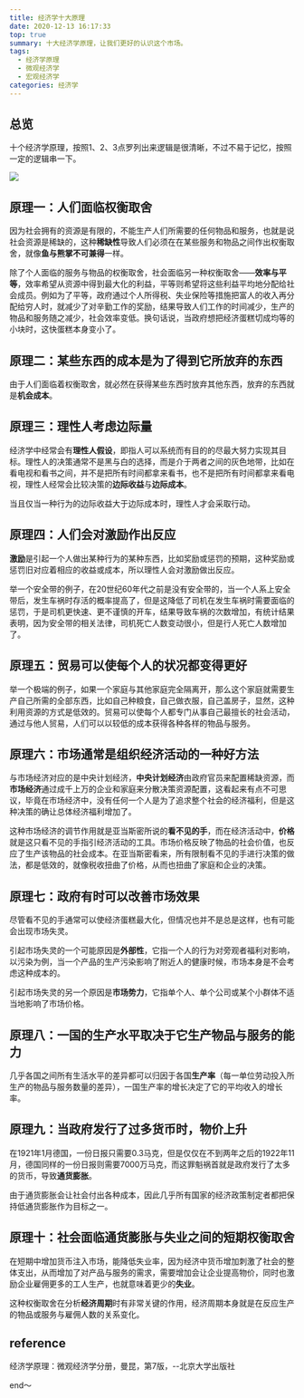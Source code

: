```yaml
---
title: 经济学十大原理
date: 2020-12-13 16:17:33
top: true
summary: 十大经济学原理，让我们更好的认识这个市场。
tags:
  - 经济学原理
  - 微观经济学
  - 宏观经济学
categories: 经济学
---
```


## 总览

十个经济学原理，按照1、2、3点罗列出来逻辑是很清晰，不过不易于记忆，按照一定的逻辑串一下。

![](yuanli.png)

## 原理一：人们面临权衡取舍

因为社会拥有的资源是有限的，不能生产人们所需要的任何物品和服务，也就是说社会资源是稀缺的，这种**稀缺性**导致人们必须在在某些服务和物品之间作出权衡取舍，就像**鱼与熊掌不可兼得**一样。

除了个人面临的服务与物品的权衡取舍，社会面临另一种权衡取舍——**效率与平等**，效率希望从资源中得到最大化的利益，平等则希望将这些利益平均地分配给社会成员。例如为了平等，政府通过个人所得税、失业保险等措施把富人的收入再分配给穷人时，就减少了对辛勤工作的奖励，结果导致人们工作的时间减少，生产的物品和服务随之减少，社会效率变低。换句话说，当政府想把经济蛋糕切成均等的小块时，这快蛋糕本身变小了。

## 原理二：某些东西的成本是为了得到它所放弃的东西

由于人们面临着权衡取舍，就必然在获得某些东西时放弃其他东西，放弃的东西就是**机会成本**。

## 原理三：理性人考虑边际量

经济学中经常会有**理性人假设**，即指人可以系统而有目的的尽最大努力实现其目标。理性人的决策通常不是黑与白的选择，而是介于两者之间的灰色地带，比如在看电视和看书之间，并不是把所有时间都拿来看书，也不是把所有时间都拿来看电视，理性人经常会比较决策的**边际收益**与**边际成本**。

当且仅当一种行为的边际收益大于边际成本时，理性人才会采取行动。

## 原理四：人们会对激励作出反应

**激励**是引起一个人做出某种行为的某种东西，比如奖励或惩罚的预期，这种奖励或惩罚旧对应着相应的收益或成本，所以理性人会对激励做出反应。

举一个安全带的例子，在20世纪60年代之前是没有安全带的，当一个人系上安全带后，发生车祸时存活的概率提高了，但是这降低了司机在发生车祸时需要面临的惩罚，于是司机更快速、更不谨慎的开车，结果导致车祸的次数增加，有统计结果表明，因为安全带的相关法律，司机死亡人数变动很小，但是行人死亡人数增加了。

## 原理五：贸易可以使每个人的状况都变得更好

举一个极端的例子，如果一个家庭与其他家庭完全隔离开，那么这个家庭就需要生产自己所需的全部东西，比如自己种粮食，自己做衣服，自己盖房子，显然，这种利用资源的方式是低效的。贸易可以使每个人都专门从事自己最擅长的社会活动，通过与他人贸易，人们可以以较低的成本获得各种各样的物品与服务。

## 原理六：市场通常是组织经济活动的一种好方法

与市场经济对应的是中央计划经济，**中央计划经济**由政府官员来配置稀缺资源，而**市场经济**通过成千上万的企业和家庭来分散决策资源配置，这看起来有点不可思议，毕竟在市场经济中，没有任何一个人是为了追求整个社会的经济福利，但是这种决策的确让总体经济福利增加了。

这种市场经济的调节作用就是亚当斯密所说的**看不见的手**，而在经济活动中，**价格**就是这只看不见的手指引经济活动的工具。市场价格反映了物品的社会价值，也反应了生产该物品的社会成本。在亚当斯密看来，所有限制看不见的手进行决策的做法，都是低效的，就像税收扭曲了价格，从而也扭曲了家庭和企业的决策。

## 原理七：政府有时可以改善市场效果

尽管看不见的手通常可以使经济蛋糕最大化，但情况也并不是总是这样，也有可能会出现市场失灵。

引起市场失灵的一个可能原因是**外部性**，它指一个人的行为对旁观者福利对影响，以污染为例，当一个产品的生产污染影响了附近人的健康时候，市场本身是不会考虑这种成本的。

引起市场失灵的另一个原因是**市场势力**，它指单个人、单个公司或某个小群体不适当地影响了市场价格。

## 原理八：一国的生产水平取决于它生产物品与服务的能力

几乎各国之间所有生活水平的差异都可以归因于各国**生产率**（每一单位劳动投入所生产的物品与服务数量的差异），一国生产率的增长决定了它的平均收入的增长率。

## 原理九：当政府发行了过多货币时，物价上升

在1921年1月德国，一份日报只需要0.3马克，但是仅仅在不到两年之后的1922年11月，德国同样的一份日报则需要7000万马克，而这罪魁祸首就是政府发行了太多的货币，导致**通货膨胀**。

由于通货膨胀会让社会付出各种成本，因此几乎所有国家的经济政策制定者都把保持低通货膨胀作为目标之一。

## 原理十：社会面临通货膨胀与失业之间的短期权衡取舍

在短期中增加货币注入市场，能降低失业率，因为经济中货币增加刺激了社会的整体支出，从而增加了对产品与服务的需求，需要增加会让企业提高物价，同时也激励企业雇佣更多的工人生产，也就意味着更少的**失业**。

这种权衡取舍在分析**经济周期**时有非常关键的作用，经济周期本身就是在反应生产的物品或服务与雇佣人数的关系变化。

## reference

经济学原理：微观经济学分册，曼昆，第7版，--北京大学出版社


end～